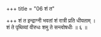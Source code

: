+++
title = "06 शं त"

+++
शं त इन्द्राग्नी भवतां शं रात्री प्रति धीयताम् ।  
शं ते पृथिव्यां वीरुधः शमु ते सन्त्वोषधीः ॥ ६ ॥